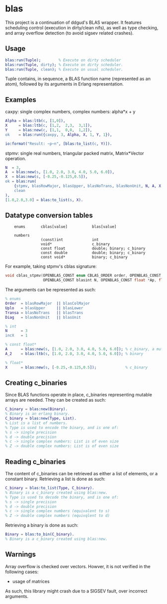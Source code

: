 blas
=====

This project is a continuation of ddgud's BLAS wrapper. It features scheduling control (execution in dirty/clean nifs), as well as type checking, and array overflow detection (to avoid sigsev related crashes).

Usage
-----
```erlang
blas:run(Tuple);        % Execute on dirty scheduler
blas:run(Tuple, dirty); % Execute on dirty scheduler.
blas:run(Tuple, clean); % Execute on usual scheduler.
```
Tuple contains, in sequence, a BLAS function name (represented as an atom), followed by its arguments in Erlang representation.

Examples
-----

caxpy: single complex numbers, complex numbers: alpha*x + y

```erlang
Alpha = blas:ltb(c, [1,0]),
X     = blas:ltb(c, [1,2,  2,3,  3,1]),
Y     = blas:new(c, [1,1,  0,0,  1,2]),
ok    = blas:run({caxpy, 3, Alpha, X, 1, Y, 1}),

io:format("Result: ~p~n", [blas:to_list(c, Y)]).
```

stpmv: single real numbers, triangular packed matrix, Matrix*Vector operation.

```erlang
N  = 3,
A  = blas:new(s, [1.0, 2.0, 3.0, 4.0, 5.0, 6.0]),
X  = blas:new(s, [-0.25,-0.125,0.5]),
ok = blas:run(
    {stpmv, blasRowMajor, blasUpper, blasNoTrans, blasNonUnit, N, A, X, 1},
    clean
),
[1.0,2.0,3.0] = blas:to_list(s, X).
```

Datatype conversion tables
-----

```
    enums       cblas[value]           blas[value]

    numbers
                (const)int             int
                void*                  c_binary
                const float            double; binary; c_binary
                const double           double; binary; c_binary
                const void*            binary; c_binary

```

For example, taking stpmv's cblas signature:

```c
void cblas_stpmv(OPENBLAS_CONST enum CBLAS_ORDER order, OPENBLAS_CONST enum CBLAS_UPLO Uplo, OPENBLAS_CONST enum CBLAS_TRANSPOSE TransA, OPENBLAS_CONST enum CBLAS_DIAG Diag,
                 OPENBLAS_CONST blasint N, OPENBLAS_CONST float *Ap, float *X, OPENBLAS_CONST blasint incX);
```
The arguments can be represented as such:
```erlang
% enums
Order  = blasRowMajor  || blasColMajor
Uplo   = blasUpper     || blasLower
Transa = blasNoTrans   || blasTrans
Diag   = blasNonUnit   || blasUnit

% int
N      = 3 
incX   = 1

% const float*
A      = blas:new(s, [1.0, 2.0, 3.0, 4.0, 5.0, 6.0]); % c_binary, a mutable binary
A_2    = blas:ltb(s, [1.0, 2.0, 3.0, 4.0, 5.0, 6.0]); % binary

% float*
X      = blas:new(s, [-0.25,-0.125,0.5]);             % c_binary
```

Creating c_binaries
-----
Since BLAS functions operate in place, c_binaries representing mutable arrays are needed. They can be created as such: 
```erlang
C_binary = blas:new(Binary).
% Binary is an erlang binary.
C_binary = blas:new(Type, List).
% List is a list of numbers.
% Type is used to encode the binary, and is one of: 
% s -> single precision
% d -> double precision
% c -> single complex numbers: List is of even size
% Z -> double complex numbers: List is of even size
```

Reading c_binaries
-----
The content of c_binaries can be retrieved as either a list of elements, or a constant binary.
Retrieving a list is done as such:
```erlang
C_binary = blas:to_list(Type, C_binary).
% Binary is a c_binary created using blas:new.
% Type is used to decode the binary, and is one of: 
% s -> single precision
% d -> double precision
% c -> single complex numbers (equivalent to s)
% Z -> double complex numbers (equivqlent to d)
```
Retrieving a binary is done as such:
```erlang
Binary = blas:to_bin(C_binary).
% Binary is a c_binary created using blas:new.
```

Warnings
-----
Array overflow is checked over vectors. Howver, it is not verified in the following cases:
- usage of matrices

As such, this library might crash due to a SIGSEV fault, over incorrect arguments.
